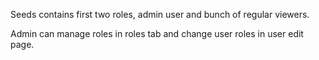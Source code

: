 Seeds contains first two roles, admin user and bunch of regular viewers.

Admin can manage roles in roles tab and change user roles in user edit page.
